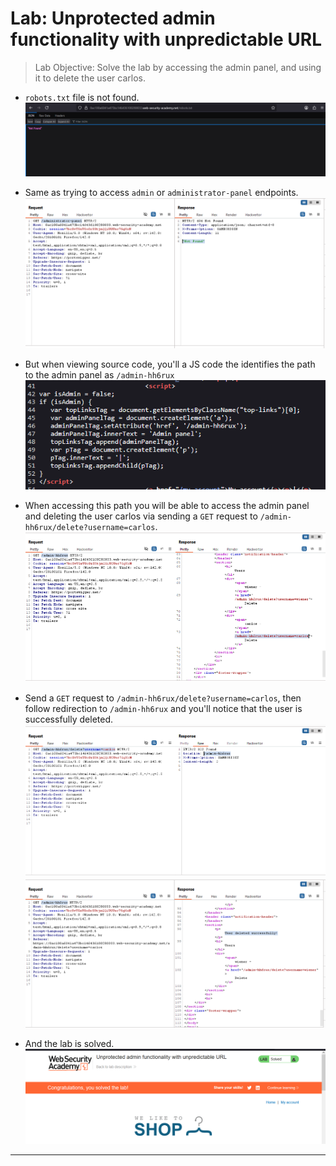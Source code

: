 # Lab: Unprotected admin functionality with unpredictable URL

> Lab Objective: Solve the lab by accessing the admin panel, and using it to delete the user carlos.

- `robots.txt` file is not found.
  ![1st screenshot](./attachments/1.png)

- Same as trying to access `admin` or `administrator-panel` endpoints.
  ![2nd screenshot](./attachments/2.png)

- But when viewing source code, you'll a JS code the identifies the path to the admin panel as `/admin-hh6rux`
  ![3rd screenshot](./attachments/3.png)

- When accessing this path you will be able to access the admin panel and deleting the user carlos via sending a `GET` request to `/admin-hh6rux/delete?username=carlos`.
  ![4th screenshot](./attachments/4.png)

- Send a `GET` request to `/admin-hh6rux/delete?username=carlos`, then follow redirection to `/admin-hh6rux` and you'll notice that the user is successfully deleted.
  ![5th screenshot](./attachments/5.png)
  ![6th screenshot](./attachments/6.png)

- And the lab is solved.
  ![7th screenshot](./attachments/7.png)

---

